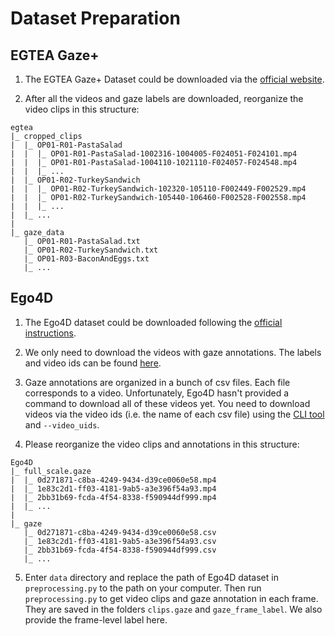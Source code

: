 # Dataset Preparation

## EGTEA Gaze+
1. The EGTEA Gaze+ Dataset could be downloaded via the [official website](https://cbs.ic.gatech.edu/fpv/).

2. After all the videos and gaze labels are downloaded, reorganize the video clips in this structure:

```
egtea
|_ cropped_clips
|  |_ OP01-R01-PastaSalad
|  |  |_ OP01-R01-PastaSalad-1002316-1004005-F024051-F024101.mp4
|  |  |_ OP01-R01-PastaSalad-1004110-1021110-F024057-F024548.mp4
|  |  |_ ...
|  |_ OP01-R02-TurkeySandwich
|  |  |_ OP01-R02-TurkeySandwich-102320-105110-F002449-F002529.mp4
|  |  |_ OP01-R02-TurkeySandwich-105440-106460-F002528-F002558.mp4
|  |  |_ ...
|  |_ ...
|
|_ gaze_data
   |_ OP01-R01-PastaSalad.txt
   |_ OP01-R02-TurkeySandwich.txt
   |_ OP01-R03-BaconAndEggs.txt
   |_ ...
```

## Ego4D

1. The Ego4D dataset could be downloaded following the [official instructions](https://ego4d-data.org/docs/start-here/).

2. We only need to download the videos with gaze annotations. The labels and video ids can be found [here](https://ego4d-data.org/docs/data/gaze/).

3. Gaze annotations are organized in a bunch of csv files. Each file corresponds to a video. Unfortunately, Ego4D hasn't provided a command to download all of these videos yet. You need to download videos via the video ids (i.e. the name of each csv file) using the [CLI tool](https://ego4d-data.org/docs/CLI/) and `--video_uids`.

4. Please reorganize the video clips and annotations in this structure:

```
Ego4D
|_ full_scale.gaze
|  |_ 0d271871-c8ba-4249-9434-d39ce0060e58.mp4
|  |_ 1e83c2d1-ff03-4181-9ab5-a3e396f54a93.mp4
|  |_ 2bb31b69-fcda-4f54-8338-f590944df999.mp4
|  |_ ...
|
|_ gaze
   |_ 0d271871-c8ba-4249-9434-d39ce0060e58.csv
   |_ 1e83c2d1-ff03-4181-9ab5-a3e396f54a93.csv
   |_ 2bb31b69-fcda-4f54-8338-f590944df999.csv
   |_ ...
```

5. Enter `data` directory and replace the path of Ego4D dataset in `preprocessing.py` to the path on your computer. Then run `preprocessing.py` to get video clips and gaze annotation in each frame. They are saved in the folders `clips.gaze` and `gaze_frame_label`. We also provide the frame-level label here.
